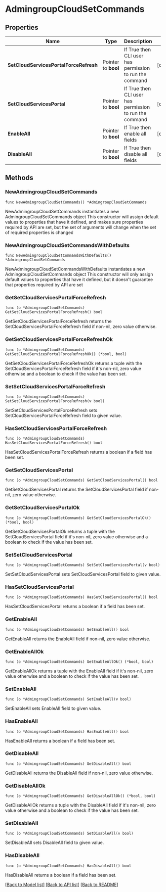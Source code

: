 # AdmingroupCloudSetCommands

## Properties

Name | Type | Description | Notes
------------ | ------------- | ------------- | -------------
**SetCloudServicesPortalForceRefresh** | Pointer to **bool** | If True then CLI user has permission to run the command | [optional] 
**SetCloudServicesPortal** | Pointer to **bool** | If True then CLI user has permission to run the command | [optional] 
**EnableAll** | Pointer to **bool** | If True then enable all fields | [optional] 
**DisableAll** | Pointer to **bool** | If True then disable all fields | [optional] 

## Methods

### NewAdmingroupCloudSetCommands

`func NewAdmingroupCloudSetCommands() *AdmingroupCloudSetCommands`

NewAdmingroupCloudSetCommands instantiates a new AdmingroupCloudSetCommands object
This constructor will assign default values to properties that have it defined,
and makes sure properties required by API are set, but the set of arguments
will change when the set of required properties is changed

### NewAdmingroupCloudSetCommandsWithDefaults

`func NewAdmingroupCloudSetCommandsWithDefaults() *AdmingroupCloudSetCommands`

NewAdmingroupCloudSetCommandsWithDefaults instantiates a new AdmingroupCloudSetCommands object
This constructor will only assign default values to properties that have it defined,
but it doesn't guarantee that properties required by API are set

### GetSetCloudServicesPortalForceRefresh

`func (o *AdmingroupCloudSetCommands) GetSetCloudServicesPortalForceRefresh() bool`

GetSetCloudServicesPortalForceRefresh returns the SetCloudServicesPortalForceRefresh field if non-nil, zero value otherwise.

### GetSetCloudServicesPortalForceRefreshOk

`func (o *AdmingroupCloudSetCommands) GetSetCloudServicesPortalForceRefreshOk() (*bool, bool)`

GetSetCloudServicesPortalForceRefreshOk returns a tuple with the SetCloudServicesPortalForceRefresh field if it's non-nil, zero value otherwise
and a boolean to check if the value has been set.

### SetSetCloudServicesPortalForceRefresh

`func (o *AdmingroupCloudSetCommands) SetSetCloudServicesPortalForceRefresh(v bool)`

SetSetCloudServicesPortalForceRefresh sets SetCloudServicesPortalForceRefresh field to given value.

### HasSetCloudServicesPortalForceRefresh

`func (o *AdmingroupCloudSetCommands) HasSetCloudServicesPortalForceRefresh() bool`

HasSetCloudServicesPortalForceRefresh returns a boolean if a field has been set.

### GetSetCloudServicesPortal

`func (o *AdmingroupCloudSetCommands) GetSetCloudServicesPortal() bool`

GetSetCloudServicesPortal returns the SetCloudServicesPortal field if non-nil, zero value otherwise.

### GetSetCloudServicesPortalOk

`func (o *AdmingroupCloudSetCommands) GetSetCloudServicesPortalOk() (*bool, bool)`

GetSetCloudServicesPortalOk returns a tuple with the SetCloudServicesPortal field if it's non-nil, zero value otherwise
and a boolean to check if the value has been set.

### SetSetCloudServicesPortal

`func (o *AdmingroupCloudSetCommands) SetSetCloudServicesPortal(v bool)`

SetSetCloudServicesPortal sets SetCloudServicesPortal field to given value.

### HasSetCloudServicesPortal

`func (o *AdmingroupCloudSetCommands) HasSetCloudServicesPortal() bool`

HasSetCloudServicesPortal returns a boolean if a field has been set.

### GetEnableAll

`func (o *AdmingroupCloudSetCommands) GetEnableAll() bool`

GetEnableAll returns the EnableAll field if non-nil, zero value otherwise.

### GetEnableAllOk

`func (o *AdmingroupCloudSetCommands) GetEnableAllOk() (*bool, bool)`

GetEnableAllOk returns a tuple with the EnableAll field if it's non-nil, zero value otherwise
and a boolean to check if the value has been set.

### SetEnableAll

`func (o *AdmingroupCloudSetCommands) SetEnableAll(v bool)`

SetEnableAll sets EnableAll field to given value.

### HasEnableAll

`func (o *AdmingroupCloudSetCommands) HasEnableAll() bool`

HasEnableAll returns a boolean if a field has been set.

### GetDisableAll

`func (o *AdmingroupCloudSetCommands) GetDisableAll() bool`

GetDisableAll returns the DisableAll field if non-nil, zero value otherwise.

### GetDisableAllOk

`func (o *AdmingroupCloudSetCommands) GetDisableAllOk() (*bool, bool)`

GetDisableAllOk returns a tuple with the DisableAll field if it's non-nil, zero value otherwise
and a boolean to check if the value has been set.

### SetDisableAll

`func (o *AdmingroupCloudSetCommands) SetDisableAll(v bool)`

SetDisableAll sets DisableAll field to given value.

### HasDisableAll

`func (o *AdmingroupCloudSetCommands) HasDisableAll() bool`

HasDisableAll returns a boolean if a field has been set.


[[Back to Model list]](../README.md#documentation-for-models) [[Back to API list]](../README.md#documentation-for-api-endpoints) [[Back to README]](../README.md)


